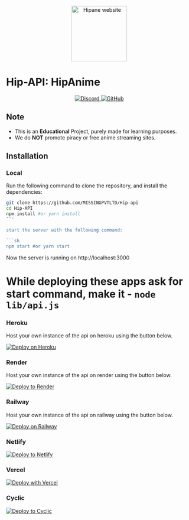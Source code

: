 <p align="center">
  <a href="https://hipanime.ct.ws">
    <img alt="Hipane website" src="https://cdn-hipanime.vercel.app/images/logo.webp" width="150">
  </a>
</p>

# Hip-API: HipAnime

<p align="center">
    <a href="https://discord.gg/">
      <img src="https://img.shields.io/discord/987492554486452315?color=7289da&label=discord&logo=discord&logoColor=7289da" alt="Discord">
    </a>
    <a href="https://telegram.me/">
    <img src="https://img.shields.io/badge/--blue?style=flat-square&logo=telegram&logoColor=white&link=https://www.telegram.me/" alt="GitHub">
  </a>
</p>

## Note

* This is an **Educational** Project, purely made for learning purposes.
* We do **NOT** promote piracy or free anime streaming sites.


## Installation

### Local
Run the following command to clone the repository, and install the dependencies:

```sh
git clone https://github.com/MISSINGPVTLTD/Hip-api
cd Hip-API
npm install #or yarn install
``'

start the server with the following command:

```sh
npm start #or yarn start
```
Now the server is running on http://localhost:3000

# While deploying these apps ask for start command, make it - `node lib/api.js`

### Heroku
Host your own instance of the api on heroku using the button below.

[![Deploy on Heroku](https://www.herokucdn.com/deploy/button.svg)](https://heroku.com/deploy?template=https://github.com/MISSINGPVTLTD/Hip-API/tree/main)

### Render
Host your own instance of the api on render using the button below.

[![Deploy to Render](https://render.com/images/deploy-to-render-button.svg)](https://render.com/deploy?repo=https://github.com/MISSINGPVTLTD/Hip-API)

### Railway
Host your own instance of the api on railway using the button below.

[![Deploy on Railway](https://railway.app/button.svg)](https://railway.app/template/aFtc7p?referralCode=)

### Netlify

[![Deploy to Netlify](https://www.netlify.com/img/deploy/button.svg)](https://app.netlify.com/start/deploy?repository=https://github.com/MISSINGPVTLTD/Hip-API)

### Vercel

[![Deploy with Vercel](https://vercel.com/button)](https://vercel.com/new/clone?repository-url=https://github.com/MISSINGPVTLTD/Hip-API)

### Cyclic

[![Deploy to Cyclic](https://deploy.cyclic.sh/button.svg)](https://deploy.cyclic.sh/warlordsnet/zia-api)
